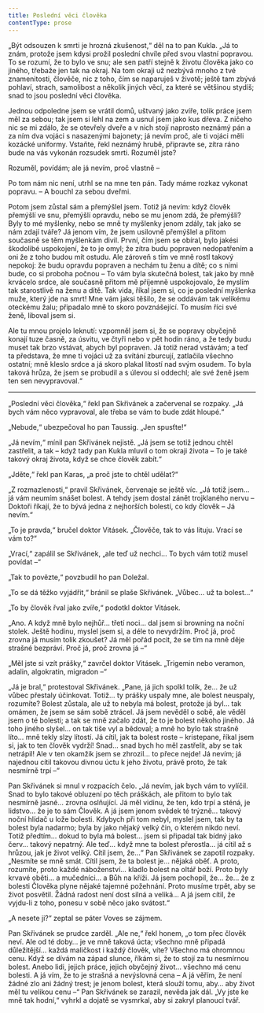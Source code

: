 ```yaml
---
title: Poslední věci člověka
contentType: prose
---
```


<section>

„Být odsouzen k smrti je hrozná zkušenost,“ děl na to pan Kukla. „Já to znám, protože jsem kdysi prožil poslední chvíle před svou vlastní popravou. To se rozumí, že to bylo ve snu; ale sen patří stejně k životu člověka jako co jiného, třebaže jen tak na okraj. Na tom okraji už nezbývá mnoho z tvé znamenitosti, člověče, nic z toho, čím se naparuješ v životě; ještě tam zbývá pohlaví, strach, samolibost a několik jiných věcí, za které se většinou stydíš; snad to jsou poslední věci člověka.

Jednou odpoledne jsem se vrátil domů, uštvaný jako zvíře, tolik práce jsem měl za sebou; tak jsem si lehl na zem a usnul jsem jako kus dřeva. Z ničeho nic se mi zdálo, že se otevřely dveře a v nich stojí naprosto neznámý pán a za ním dva vojáci s nasazenými bajonety; já nevím proč, ale ti vojáci měli kozácké uniformy. Vstaňte, řekl neznámý hrubě, připravte se, zítra ráno bude na vás vykonán rozsudek smrti. Rozuměl jste?

Rozuměl, povídám; ale já nevím, proč vlastně –

Po tom nám nic není, utrhl se na mne ten pán. Tady máme rozkaz vykonat popravu. – A bouchl za sebou dveřmi.

Potom jsem zůstal sám a přemýšlel jsem. Totiž já nevím: když člověk přemýšlí ve snu, přemýšlí opravdu, nebo se mu jenom zdá, že přemýšlí? Byly to mé myšlenky, nebo se mně ty myšlenky jenom zdály, tak jako se nám zdají tváře? Já jenom vím, že jsem usilovně přemýšlel a přitom současně se těm myšlenkám divil. První, čím jsem se obíral, bylo jakési škodolibé uspokojení, že to je omyl; že zítra budu popraven nedopatřením a oni že z toho budou mít ostudu. Ale zároveň s tím ve mně rostl takový nepokoj: že budu opravdu popraven a nechám tu ženu a dítě; co s nimi bude, co si proboha počnou – To vám byla skutečná bolest, tak jako by mně krvácelo srdce, ale současně přitom mě příjemně uspokojovalo, že myslím tak starostlivě na ženu a dítě. Tak vida, říkal jsem si, co je poslední myšlenka muže, který jde na smrt! Mne vám jaksi těšilo, že se oddávám tak velikému oteckému žalu; připadalo mně to skoro povznášející. To musím říci své ženě, liboval jsem si.

Ale tu mnou projelo leknutí: vzpomněl jsem si, že se popravy obyčejně konají tuze časně, za úsvitu, ve čtyři nebo v pět hodin ráno, a že tedy budu muset tak brzo vstávat, abych byl popraven. Já totiž nerad vstávám; a teď ta představa, že mne ti vojáci už za svítání zburcují, zatlačila všechno ostatní; mně kleslo srdce a já skoro plakal lítostí nad svým osudem. To byla taková hrůza, že jsem se probudil a s úlevou si oddechl; ale své ženě jsem ten sen nevypravoval.“

* * *

„Poslední věci člověka,“ řekl pan Skřivánek a začervenal se rozpaky. „Já bych vám něco vypravoval, ale třeba se vám to bude zdát hloupé.“

„Nebude,“ ubezpečoval ho pan Taussig. „Jen spusťte!“

„Já nevím,“ mínil pan Skřivánek nejistě. „Já jsem se totiž jednou chtěl zastřelit, a tak – když tady pan Kukla mluvil o tom okraji života – To je také takový okraj života, když se chce člověk zabít.“

„Jděte,“ řekl pan Karas, „a proč jste to chtěl udělat?“

„Z rozmazlenosti,“ pravil Skřivánek, červenaje se ještě víc. „Já totiž jsem… já vám neumím snášet bolest. A tehdy jsem dostal zánět trojklaného nervu – Doktoři říkají, že to bývá jedna z nejhorších bolestí, co kdy člověk – Já nevím.“

„To je pravda,“ bručel doktor Vitásek. „Člověče, tak to vás lituju. Vrací se vám to?“

„Vrací,“ zapálil se Skřivánek, „ale teď už nechci… To bych vám totiž musel povídat –“

„Tak to povězte,“ povzbudil ho pan Doležal.

„To se dá těžko vyjádřit,“ bránil se plaše Skřivánek. „Vůbec… už ta bolest…“

„To by člověk řval jako zvíře,“ podotkl doktor Vitásek.

„Ano. A když mně bylo nejhůř… třetí noci… dal jsem si browning na noční stolek. Ještě hodinu, myslel jsem si, a déle to nevydržím. Proč já, proč zrovna já musím tolik zkoušet? Já měl pořád pocit, že se tím na mně děje strašné bezpráví. Proč já, proč zrovna já –“

„Měl jste si vzít prášky,“ zavrčel doktor Vitásek. „Trigemin nebo veramon, adalin, algokratin, migradon –“

„Já je bral,“ protestoval Skřivánek. „Pane, já jich spolkl tolik, že… že už vůbec přestaly účinkovat. Totiž… ty prášky uspaly mne, ale bolest neuspaly, rozumíte? Bolest zůstala, ale už to nebyla má bolest, protože já byl… tak omámen, že jsem se sám sobě ztrácel. Já jsem nevěděl o sobě, ale věděl jsem o té bolesti; a tak se mně začalo zdát, že to je bolest někoho jiného. Já toho jiného slyšel… on tak tiše vyl a bědoval; a mně ho bylo tak strašně líto… mně tekly slzy lítostí. Já cítil, jak ta bolest roste – kristepane, říkal jsem si, jak to ten člověk vydrží! Snad… snad bych ho měl zastřelit, aby se tak netrápil! Ale v ten okamžik jsem se zhrozil… to přece nejde! Já nevím; já najednou cítil takovou divnou úctu k jeho životu, právě proto, že tak nesmírně trpí –“

Pan Skřivánek si mnul v rozpacích čelo. „Já nevím, jak bych vám to vylíčil. Snad to bylo takové obluzení po těch práškách, ale přitom to bylo tak nesmírně jasné… zrovna oslňující. Já měl vidinu, že ten, kdo trpí a sténá, je lidstvo… že je to sám Člověk. A já jsem jenom svědek té trýzně… takový noční hlídač u lože bolesti. Kdybych při tom nebyl, myslel jsem, tak by ta bolest byla nadarmo; byla by jako nějaký velký čin, o kterém nikdo neví. Totiž předtím… dokud to byla má bolest… jsem si připadal tak bídný jako červ… takový nepatrný. Ale teď… když mne ta bolest přerostla… já cítil až s hrůzou, jak je život veliký. Cítil jsem, že…“ Pan Skřivánek se zapotil rozpaky. „Nesmíte se mně smát. Cítil jsem, že ta bolest je… nějaká oběť. A proto, rozumíte, proto každé náboženství… kladlo bolest na oltář boží. Proto byly krvavé oběti… a mučedníci… a Bůh na kříži. Já jsem pochopil, že… že… že z bolesti Člověka plyne nějaké tajemné požehnání. Proto musíme trpět, aby se život posvětil. Žádná radost není dost silná a veliká… A já jsem cítil, že vyjdu-li z toho, ponesu v sobě něco jako svátost.“

„A nesete ji?“ zeptal se páter Voves se zájmem.

Pan Skřivánek se prudce zarděl. „Ale ne,“ řekl honem, „o tom přec člověk neví. Ale od té doby… je ve mně taková úcta; všechno mně připadá důležitější… každá maličkost i každý člověk, víte? Všechno má ohromnou cenu. Když se dívám na západ slunce, říkám si, že to stojí za tu nesmírnou bolest. Anebo lidi, jejich práce, jejich obyčejný život… všechno má cenu bolesti. A já vím, že to je strašná a nevýslovná cena – A já věřím, že není žádné zlo ani žádný trest; je jenom bolest, která slouží tomu, aby… aby život měl tu velikou cenu –“ Pan Skřivánek se zarazil, nevěda jak dál. „Vy jste ke mně tak hodní,“ vyhrkl a dojatě se vysmrkal, aby si zakryl planoucí tvář.

</section>
